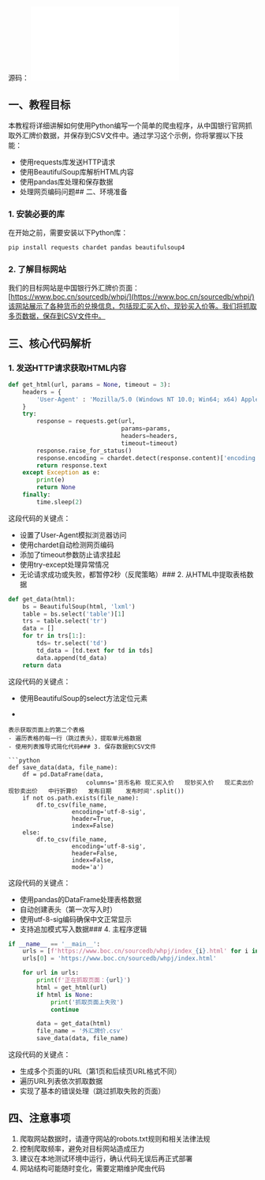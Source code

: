 源码：
![3. 抓取中行外汇牌价.py](./外汇牌价数据爬取.assert/1746936104698-a9d1230f-44e2-487c-81ee-2e9c8340ace3.py)

## 一、教程目标
本教程将详细讲解如何使用Python编写一个简单的爬虫程序，从中国银行官网抓取外汇牌价数据，并保存到CSV文件中。通过学习这个示例，你将掌握以下技能：

- 使用requests库发送HTTP请求
- 使用BeautifulSoup库解析HTML内容
- 使用pandas库处理和保存数据
- 处理网页编码问题## 二、环境准备
### 1. 安装必要的库
在开始之前，需要安装以下Python库：

```bash
pip install requests chardet pandas beautifulsoup4
```
### 2. 了解目标网站
我们的目标网站是中国银行外汇牌价页面：[https://www.boc.cn/sourcedb/whpj/](https://www.boc.cn/sourcedb/whpj/)该网站展示了各种货币的兑换信息，包括现汇买入价、现钞买入价等。我们将抓取多页数据，保存到CSV文件中。
## 三、核心代码解析
### 1. 发送HTTP请求获取HTML内容

```python
def get_html(url, params = None, timeout = 3):
    headers = {
        'User-Agent' : 'Mozilla/5.0 (Windows NT 10.0; Win64; x64) AppleWebKit/537.36 (KHTML, like Gecko) Chrome/124.0.0.0 Safari/537.36 Edg/124.0.0.0'
    }
    try:
        response = requests.get(url,
                                params=params,
                                headers=headers,
                                timeout=timeout)
        response.raise_for_status()
        response.encoding = chardet.detect(response.content)['encoding']
        return response.text
    except Exception as e:
        print(e)
        return None
    finally:
        time.sleep(2)
```
这段代码的关键点：

- 设置了User-Agent模拟浏览器访问
- 使用chardet自动检测网页编码
- 添加了timeout参数防止请求挂起
- 使用try-except处理异常情况
- 无论请求成功或失败，都暂停2秒（反爬策略）### 2. 从HTML中提取表格数据

```python
def get_data(html):
    bs = BeautifulSoup(html, 'lxml')
    table = bs.select('table')[1]
    trs = table.select('tr')
    data = []
    for tr in trs[1:]:
        tds= tr.select('td')
        td_data = [td.text for td in tds]
        data.append(td_data)
    return data
```
这段代码的关键点：

- 使用BeautifulSoup的select方法定位元素
- ```bs.select('table')[1]
```
表示获取页面上的第二个表格
- 遍历表格的每一行（跳过表头），提取单元格数据
- 使用列表推导式简化代码### 3. 保存数据到CSV文件

```python
def save_data(data, file_name):
    df = pd.DataFrame(data,
                      columns='货币名称	现汇买入价	现钞买入价	现汇卖出价	现钞卖出价	中行折算价	发布日期	发布时间'.split())
    if not os.path.exists(file_name):
        df.to_csv(file_name,
                  encoding='utf-8-sig',
                  header=True,
                  index=False)
    else:
        df.to_csv(file_name,
                  encoding='utf-8-sig',
                  header=False,
                  index=False,
                  mode='a')
```
这段代码的关键点：

- 使用pandas的DataFrame处理表格数据
- 自动创建表头（第一次写入时）
- 使用utf-8-sig编码确保中文正常显示
- 支持追加模式写入数据### 4. 主程序逻辑

```python
if __name__ == '__main__':
    urls = [f'https://www.boc.cn/sourcedb/whpj/index_{i}.html' for i in range(0, 6)]
    urls[0] = 'https://www.boc.cn/sourcedb/whpj/index.html'

    for url in urls:
        print(f'正在抓取页面：{url}')
        html = get_html(url)
        if html is None:
            print('抓取页面上失败')
            continue

        data = get_data(html)
        file_name = '外汇牌价.csv'
        save_data(data, file_name)
```
这段代码的关键点：

- 生成多个页面的URL（第1页和后续页URL格式不同）
- 遍历URL列表依次抓取数据
- 实现了基本的错误处理（跳过抓取失败的页面）
## 四、注意事项

1. 爬取网站数据时，请遵守网站的robots.txt规则和相关法律法规
2. 控制爬取频率，避免对目标网站造成压力
3. 建议在本地测试环境中运行，确认代码无误后再正式部署
4. 网站结构可能随时变化，需要定期维护爬虫代码​
